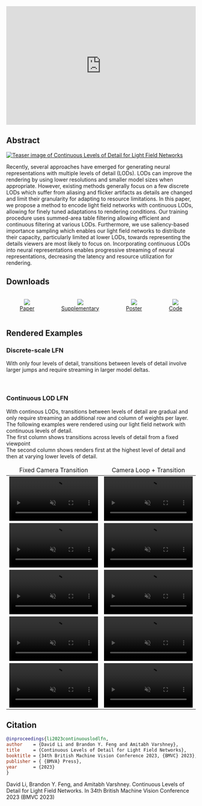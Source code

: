<style>
@media screen and (min-width: 64em) {
.main-content {
    max-width: 70rem;
}
}
.page-header{
background-color: #086375;
background-image: linear-gradient(120deg, #9E5F7D, #A67794);
}
.erp_image {
    width: 12.4rem;
    object-fit: fill;
}
.main-content table {
  width: fit-content;
  margin: auto;
}
.main-content table th, .main-content table td {
    padding: 0;
}
.table_header td {
  text-align: center;
}
.comparison_table {
  border: 1px solid;
}

.main-content h2,
.main-content h3 {
  color: #78375F;
}

.main-content
.table_cell_video {
  max-width: 20rem;
  max-height: 25rem;
}

.table_cell_video2 {
  max-width: 24rem;
  max-height: 25rem;
}

.text-center {
  text-align: center;
}
</style>

<iframe width="560" height="315" src="https://www.youtube.com/embed/GoqkL9HUEX4?si=idu22q5p2zGDrlCD" frameborder="0" allow="accelerometer; autoplay; clipboard-write; encrypted-media; gyroscope; picture-in-picture" allowfullscreen style="max-width: 100%; position: relative; left: 50%; transform: translateX(-50%);"></iframe>

## Abstract

[![Teaser image of Continuous Levels of Detail for Light Field Networks](resources/teaser.jpg)](#)

Recently, several approaches have emerged for generating neural representations with multiple levels of detail (LODs). LODs can improve the rendering by using lower resolutions and smaller model sizes when appropriate. However, existing methods generally focus on a few discrete LODs which suffer from aliasing and flicker artifacts as details are changed and limit their granularity for adapting to resource limitations. In this paper, we propose a method to encode light field networks with continuous LODs, allowing for finely tuned adaptations to rendering conditions. Our training procedure uses summed-area table filtering allowing efficient and continuous filtering at various LODs. Furthermore, we use saliency-based importance sampling which enables our light field networks to distribute their capacity, particularly limited at lower LODs, towards representing the details viewers are most likely to focus on. Incorporating continuous LODs into neural representations enables progressive streaming of neural representations, decreasing the latency and resource utilization for rendering.

## Downloads

<div style="display: flex; text-align:center; flex-direction: row; flex-wrap: wrap;">
<div style="margin:1rem; flex-grow: 1;"><a href="resources/Li_ContinuousLODLFN_BMVC2023.pdf"><img style="max-height:10rem;" src="resources/paper.jpg"><br>Paper</a><br></div>
<div style="margin:1rem; flex-grow: 1;"><a href="resources/Li_ContinuousLODLFN_BMVC2023_supp.pdf"><img style="max-height:10rem;" src="resources/supplementary.jpg"><br>Supplementary</a></div>
<div style="margin:1rem; flex-grow: 1;"><a href="https://docs.google.com/presentation/d/1qPv5JNmYCoCsg2RhgkqKvBuu2EHgg3cX5U14-lAQ7kU/edit?usp=sharing"><img style="max-height:10rem;" src="resources/poster.jpg"><br>Poster</a></div>
<div style="margin:1rem; flex-grow: 1;"><a href="https://github.com/AugmentariumLab/continuous-lfn"><img style="max-height:10rem;" src="resources/github.jpg"><br>Code</a></div>
</div>


## Rendered Examples

### Discrete-scale LFN
<div class='container'>
    With only four levels of detail, transitions between levels of detail involve larger jumps and require streaming in larger model deltas.
    <!-- Flexbox version of the above table -->
    <div class="text-center">
      <img class="table_cell_video" src="resources/videos/multiscale_lfn/datasetA.gif" alt="">
      <img class="table_cell_video" src="resources/videos/multiscale_lfn/datasetB.gif" alt="">
      <img class="table_cell_video" src="resources/videos/multiscale_lfn/datasetC.gif" alt=""><br>
      <img class="table_cell_video" src="resources/videos/multiscale_lfn/datasetD.gif" alt="">
      <img class="table_cell_video" src="resources/videos/multiscale_lfn/datasetE.gif" alt="">
    </div>
</div>

### Continuous LOD LFN
<div class='container'>
  With continous LODs, transitions between levels of detail are gradual and only require streaming an additional row and column of weights per layer.<br>
  The following examples were rendered using our light field network with continuous levels of detail.<br>
  The first column shows transitions across levels of detail from a fixed viewpoint<br>
  The second column shows renders first at the highest level of detail and then at varying lower levels of detail.
  <table class="table text-center table-bordered comparison-table" cellspacing="3">
    <thead>
      <tr>
        <td class="table_header">Fixed Camera Transition</td>
        <td class="table_header">Camera Loop + Transition</td>
      </tr>
    </thead>
    <tbody>
      <tr>
        <td>
          <video class="table_cell_video" width="100%" height="100%" autoplay muted loop>
            <source src="resources/videos/transitions/datasetA.mp4" type="video/mp4">
          </video>
        </td>
        <td>
          <video class="table_cell_video2" width="100%" height="100%" autoplay muted loop>
            <source src="resources/videos/loop_transition/datasetA.mp4" type="video/mp4">
          </video>
        </td>
      </tr>
      <tr>
        <td>
          <video class="table_cell_video" width="100%" height="100%" autoplay muted loop>
            <source src="resources/videos/transitions/datasetB.mp4" type="video/mp4">
          </video>
        </td>
        <td>
          <video class="table_cell_video2" width="100%" height="100%" autoplay muted loop>
            <source src="resources/videos/loop_transition/datasetB.mp4" type="video/mp4">
          </video>
        </td>
      </tr>
      <tr>
        <td>
          <video class="table_cell_video" width="100%" height="100%" autoplay muted loop>
            <source src="resources/videos/transitions/datasetC.mp4" type="video/mp4">
          </video>
        </td>
        <td>
          <video class="table_cell_video2" width="100%" height="100%" autoplay muted loop>
            <source src="resources/videos/loop_transition/datasetC.mp4" type="video/mp4">
          </video>
        </td>
      </tr>
      <tr>
        <td>
          <video class="table_cell_video" width="100%" height="100%" autoplay muted loop>
            <source src="resources/videos/transitions/datasetD.mp4" type="video/mp4">
          </video>
        </td>
        <td>
          <video class="table_cell_video2" width="100%" height="100%" autoplay muted loop>
            <source src="resources/videos/loop_transition/datasetD.mp4" type="video/mp4">
          </video>
        </td>
      </tr>
      <tr>
        <td>
          <video class="table_cell_video" width="100%" height="100%" autoplay muted loop>
            <source src="resources/videos/transitions/datasetE.mp4" type="video/mp4">
          </video>
        </td>
        <td>
          <video class="table_cell_video2" width="100%" height="100%" autoplay muted loop>
            <source src="resources/videos/loop_transition/datasetE.mp4" type="video/mp4">
          </video>
        </td>
      </tr>
    </tbody>
  </table>
</div>

## Citation
```bibtex
@inproceedings{li2023continuouslodlfn,
author    = {David Li and Brandon Y. Feng and Amitabh Varshney},
title     = {Continuous Levels of Detail for Light Field Networks},
booktitle = {34th British Machine Vision Conference 2023, {BMVC} 2023},
publisher = { {BMVA} Press},
year      = {2023}
}
```

David Li, Brandon Y. Feng, and Amitabh Varshney. Continuous Levels of Detail for Light Field Networks. In 34th British Machine Vision Conference 2023 (BMVC 2023)
